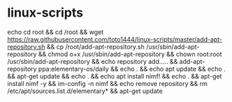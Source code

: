 # linux-scripts

echo cd root && cd /root && wget https://raw.githubusercontent.com/toto1444/linux-scripts/master/add-apt-repository.sh && cp /root/add-apt-repository.sh /usr/sbin/add-apt-repository && chmod o+x /usr/sbin/add-apt-repository && chown root:root /usr/sbin/add-apt-repository && echo repository add..... && add-apt-repository ppa:elementary-os/daily && echo . && echo apt update && echo . && apt-get update && echo . && echo apt install nimf! && echo . && apt-get install nimf -y && im-config -n nimf && echo remove repository && rm /etc/apt/sources.list.d/elementary* && apt-get update
